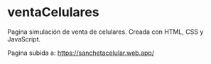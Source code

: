 # ventaCelulares
Pagina simulación de venta de celulares. Creada con HTML, CSS y JavaScript.

Pagina subida a: https://sanchetacelular.web.app/
